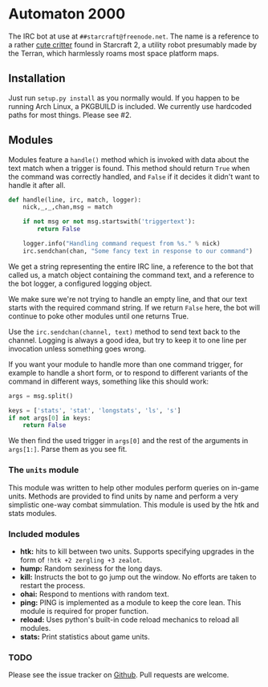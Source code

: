 # Automaton 2000

The IRC bot at use at `##starcraft@freenode.net`. The name is a reference to a rather [cute critter](http://wiki.teamliquid.net/starcraft2/Critters#Automaton_2000) found in Starcraft 2, a utility robot presumably made by the Terran, which harmlessly roams most space platform maps.

## Installation

Just run `setup.py install` as you normally would. If you happen to be running Arch Linux, a PKGBUILD is included. We currently use hardcoded paths for most things. Please see #2.

## Modules

Modules feature a `handle()` method which is invoked with data about the text match when a trigger is found. This method should return `True` when the command was correctly handled, and `False` if it decides it didn't want to handle it after all.

```python
def handle(line, irc, match, logger):
	nick,_,_,chan,msg = match

	if not msg or not msg.startswith('triggertext'):
		return False

	logger.info("Handling command request from %s." % nick)
	irc.sendchan(chan, "Some fancy text in response to our command")
```

We get a string representing the entire IRC line, a reference to the bot that called us, a match object containing the command text, and a reference to the bot logger, a configured logging object.

We make sure we're not trying to handle an empty line, and that our text starts with the required command string. If we return `False` here, the bot will continue to poke other modules until one returns True.

Use the `irc.sendchan(channel, text)` method to send text back to the channel. Logging is always a good idea, but try to keep it to one line per invocation unless something goes wrong.

If you want your module to handle more than one command trigger, for example to handle a short form, or to respond to different variants of the command in different ways, something like this should work:
    
```python
args = msg.split()

keys = ['stats', 'stat', 'longstats', 'ls', 's']
if not args[0] in keys:
	return False
```

We then find the used trigger in `args[0]` and the rest of the arguments in `args[1:]`. Parse them as you see fit.

### The `units` module

This module was written to help other modules perform queries on in-game units. Methods are provided to find units by name and perform a very simplistic one-way combat simmulation. This module is used by the htk and stats modules.

### Included modules

* **htk:** hits to kill between two units. Supports specifying upgrades in the form of `!htk +2 zergling +3 zealot`.
* **hump:** Random sexiness for the long days.
* **kill:** Instructs the bot to go jump out the window. No efforts are taken to restart the process.
* **ohai:** Respond to mentions with random text.
* **ping:** PING is implemented as a module to keep the core lean. This module is required for proper function.
* **reload:** Uses python's built-in code reload mechanics to reload all modules.
* **stats:** Print statistics about game units.

### TODO

Please see the issue tracker on [Github](https://github.com/mkaito/automaton2000/issues). Pull requests are welcome.
